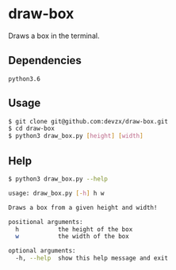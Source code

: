 # draw-box
Draws a box in the terminal.

## Dependencies
```python3.6```
## Usage
``` sh
$ git clone git@github.com:devzx/draw-box.git
$ cd draw-box
$ python3 draw_box.py [height] [width]
```
## Help
``` sh
$ python3 draw_box.py --help

usage: draw_box.py [-h] h w

Draws a box from a given height and width!

positional arguments:
  h           the height of the box
  w           the width of the box

optional arguments:
  -h, --help  show this help message and exit
```
